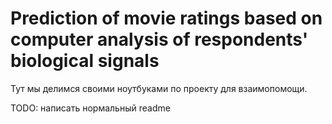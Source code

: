 # Prediction of movie ratings based on computer analysis of respondents' biological signals

Тут мы делимся своими ноутбуками по проекту для взаимопомощи.

TODO: написать нормальный readme
